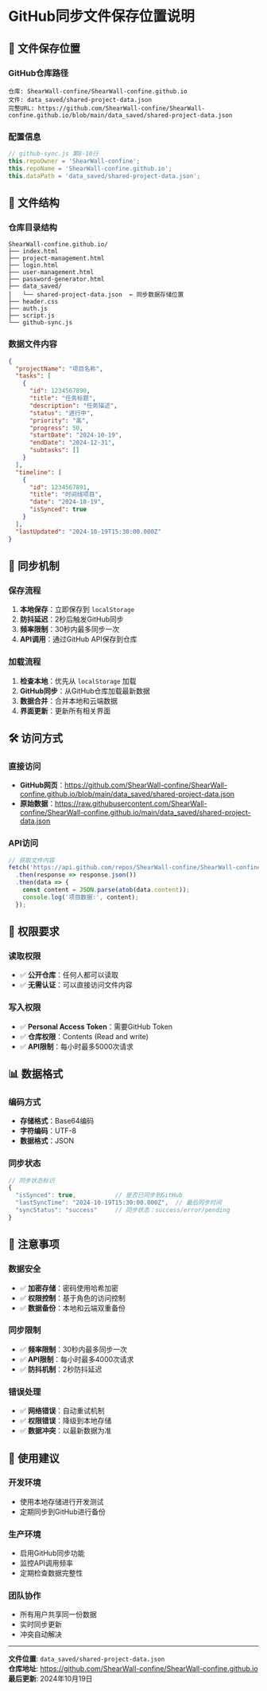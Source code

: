 # GitHub同步文件保存位置说明

## 📍 文件保存位置

### **GitHub仓库路径**
```
仓库: ShearWall-confine/ShearWall-confine.github.io
文件: data_saved/shared-project-data.json
完整URL: https://github.com/ShearWall-confine/ShearWall-confine.github.io/blob/main/data_saved/shared-project-data.json
```

### **配置信息**
```javascript
// github-sync.js 第8-10行
this.repoOwner = 'ShearWall-confine';
this.repoName = 'ShearWall-confine.github.io';
this.dataPath = 'data_saved/shared-project-data.json';
```

## 📂 文件结构

### **仓库目录结构**
```
ShearWall-confine.github.io/
├── index.html
├── project-management.html
├── login.html
├── user-management.html
├── password-generator.html
├── data_saved/
│   └── shared-project-data.json  ← 同步数据存储位置
├── header.css
├── auth.js
├── script.js
└── github-sync.js
```

### **数据文件内容**
```json
{
  "projectName": "项目名称",
  "tasks": [
    {
      "id": 1234567890,
      "title": "任务标题",
      "description": "任务描述",
      "status": "进行中",
      "priority": "高",
      "progress": 50,
      "startDate": "2024-10-19",
      "endDate": "2024-12-31",
      "subtasks": []
    }
  ],
  "timeline": [
    {
      "id": 1234567891,
      "title": "时间线项目",
      "date": "2024-10-19",
      "isSynced": true
    }
  ],
  "lastUpdated": "2024-10-19T15:30:00.000Z"
}
```

## 🔄 同步机制

### **保存流程**
1. **本地保存**：立即保存到 `localStorage`
2. **防抖延迟**：2秒后触发GitHub同步
3. **频率限制**：30秒内最多同步一次
4. **API调用**：通过GitHub API保存到仓库

### **加载流程**
1. **检查本地**：优先从 `localStorage` 加载
2. **GitHub同步**：从GitHub仓库加载最新数据
3. **数据合并**：合并本地和云端数据
4. **界面更新**：更新所有相关界面

## 🛠️ 访问方式

### **直接访问**
- **GitHub网页**：https://github.com/ShearWall-confine/ShearWall-confine.github.io/blob/main/data_saved/shared-project-data.json
- **原始数据**：https://raw.githubusercontent.com/ShearWall-confine/ShearWall-confine.github.io/main/data_saved/shared-project-data.json

### **API访问**
```javascript
// 获取文件内容
fetch('https://api.github.com/repos/ShearWall-confine/ShearWall-confine.github.io/contents/data_saved/shared-project-data.json')
  .then(response => response.json())
  .then(data => {
    const content = JSON.parse(atob(data.content));
    console.log('项目数据:', content);
  });
```

## 🔐 权限要求

### **读取权限**
- ✅ **公开仓库**：任何人都可以读取
- ✅ **无需认证**：可以直接访问文件内容

### **写入权限**
- ✅ **Personal Access Token**：需要GitHub Token
- ✅ **仓库权限**：Contents (Read and write)
- ✅ **API限制**：每小时最多5000次请求

## 📊 数据格式

### **编码方式**
- **存储格式**：Base64编码
- **字符编码**：UTF-8
- **数据格式**：JSON

### **同步状态**
```javascript
// 同步状态标识
{
  "isSynced": true,           // 是否已同步到GitHub
  "lastSyncTime": "2024-10-19T15:30:00.000Z",  // 最后同步时间
  "syncStatus": "success"     // 同步状态：success/error/pending
}
```

## 🚨 注意事项

### **数据安全**
- ✅ **加密存储**：密码使用哈希加密
- ✅ **权限控制**：基于角色的访问控制
- ✅ **数据备份**：本地和云端双重备份

### **同步限制**
- ✅ **频率限制**：30秒内最多同步一次
- ✅ **API限制**：每小时最多4000次请求
- ✅ **防抖机制**：2秒防抖延迟

### **错误处理**
- ✅ **网络错误**：自动重试机制
- ✅ **权限错误**：降级到本地存储
- ✅ **数据冲突**：以最新数据为准

## 🎯 使用建议

### **开发环境**
- 使用本地存储进行开发测试
- 定期同步到GitHub进行备份

### **生产环境**
- 启用GitHub同步功能
- 监控API调用频率
- 定期检查数据完整性

### **团队协作**
- 所有用户共享同一份数据
- 实时同步更新
- 冲突自动解决

---

**文件位置**: `data_saved/shared-project-data.json`  
**仓库地址**: https://github.com/ShearWall-confine/ShearWall-confine.github.io  
**最后更新**: 2024年10月19日
